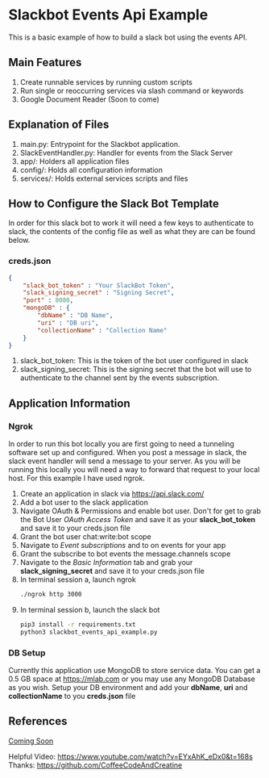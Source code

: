 # Slackbot Events Api Example
This is a basic example of how to build a slack bot using the events API.

## Main Features
1. Create runnable services by running custom scripts
2. Run single or reoccurring services via slash command or keywords
3. Google Document Reader (Soon to come)

## Explanation of Files
1. main.py: Entrypoint for the Slackbot application.
2. SlackEventHandler.py: Handler for events from the Slack Server
3. app/: Holders all application files
4. config/: Holds all configuration information
5. services/: Holds external services scripts and files

## How to Configure the Slack Bot Template
In order for this slack bot to work it will need a few keys to authenticate to slack, the contents of the config file as well as what they are can be found below. 
### creds.json
```json
{
    "slack_bot_token" : "Your SlackBot Token",
    "slack_signing_secret" : "Signing Secret",
    "port" : 8080,
    "mongoDB" : {
        "dbName" : "DB Name",
        "uri" : "DB uri",
        "collectionName" : "Collection Name"
    }
}
```

1. slack_bot_token: This is the token of the bot user configured in slack
2. slack_signing_secret: This is the signing secret that the bot will use to authenticate to the channel sent by the events subscription.

## Application Information

### Ngrok
In order to run this bot locally you are first going to need a tunneling software set up and configured. When you post a message in slack, the slack event handler will send a message to your server. As you will be running this locally you will need a way to forward that request to your local host. For this example I have used ngrok.


1. Create an application in slack via https://api.slack.com/
2. Add a bot user to the slack application
3. Navigate OAuth & Permissions and enable bot user. Don't for get to grab the Bot User *OAuth Access Token* and save it as your **slack_bot_token** and save it to your creds.json file
4. Grant the bot user chat:write:bot scope
5. Navigate to *Event subscriptions* and to on events for your app
6. Grant the subscribe to bot events the message.channels scope
7. Navigate to the *Basic Information* tab and grab your **slack_signing_secret** and save it to your creds.json file 
8. In terminal session a, launch ngrok 
    ```bash
    ./ngrok http 3000
    ```
9. In terminal session b, launch the slack bot
    ```bash
    pip3 install -r requirements.txt
    python3 slackbot_events_api_example.py
    ```

### DB Setup

Currently this application use MongoDB to store service data. You can get a 0.5 GB space at https://mlab.com or you may use any MongoDB Database as you wish. Setup your DB environment and add your **dbName**, **uri** and **collectionName** to you **creds.json** file



## References
[Coming Soon](https://www.youtube.com/watch?v=EYxAhK_eDx0)

Helpful Video: https://www.youtube.com/watch?v=EYxAhK_eDx0&t=168s
Thanks: https://github.com/CoffeeCodeAndCreatine
